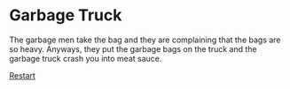 # Garbage Truck

The garbage men take the bag and they are complaining that the bags are so heavy. Anyways, they put the garbage bags on the truck and the garbage truck crash you into meat sauce.

[Restart](candy-store.md)